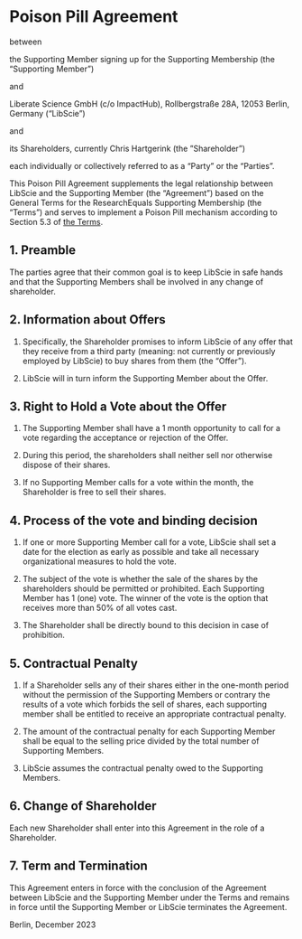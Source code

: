 # Poison Pill Agreement

between

the Supporting Member signing up for the Supporting Membership (the “Supporting Member”)

and

Liberate Science GmbH (c/o ImpactHub), Rollbergstraße 28A, 12053 Berlin, Germany (“LibScie”)

and

its Shareholders, currently Chris Hartgerink (the ”Shareholder”)

each individually or collectively referred to as a “Party” or the “Parties”.

This Poison Pill Agreement supplements the legal relationship between LibScie and the Supporting Member (the “Agreement”) based on the General Terms for the ResearchEquals Supporting Membership (the “Terms”) and serves to implement a Poison Pill mechanism according to Section 5.3 of [the Terms](https://researchequals.com/terms).

## 1. Preamble

The parties agree that their common goal is to keep LibScie in safe hands and that the Supporting Members shall be involved in any change of shareholder.

## 2. Information about Offers

1. Specifically, the Shareholder promises to inform LibScie of any offer that they receive from a third party (meaning: not currently or previously employed by LibScie) to buy shares from them (the “Offer”).

2. LibScie will in turn inform the Supporting Member about the Offer.

## 3. Right to Hold a Vote about the Offer

1. The Supporting Member shall have a 1 month opportunity to call for a vote regarding the acceptance or rejection of the Offer.

2. During this period, the shareholders shall neither sell nor otherwise dispose of their shares.

3. If no Supporting Member calls for a vote within the month, the Shareholder is free to sell their shares.

## 4. Process of the vote and binding decision

1. If one or more Supporting Member call for a vote, LibScie shall set a date for the election as early as possible and take all necessary organizational measures to hold the vote.

2. The subject of the vote is whether the sale of the shares by the shareholders should be permitted or prohibited. Each Supporting Member has 1 (one) vote. The winner of the vote is the option that receives more than 50% of all votes cast.

3. The Shareholder shall be directly bound to this decision in case of prohibition.

## 5. Contractual Penalty

1. If a Shareholder sells any of their shares either in the one-month period without the permission of the Supporting Members or contrary the results of a vote which forbids the sell of shares, each supporting member shall be entitled to receive an appropriate contractual penalty.

2. The amount of the contractual penalty for each Supporting Member shall be equal to the selling price divided by the total number of Supporting Members.

3. LibScie assumes the contractual penalty owed to the Supporting Members.

## 6. Change of Shareholder

Each new Shareholder shall enter into this Agreement in the role of a Shareholder.

## 7. Term and Termination

This Agreement enters in force with the conclusion of the Agreement between LibScie and the Supporting Member under the Terms and remains in force until the Supporting Member or LibScie terminates the Agreement.

Berlin, December 2023
